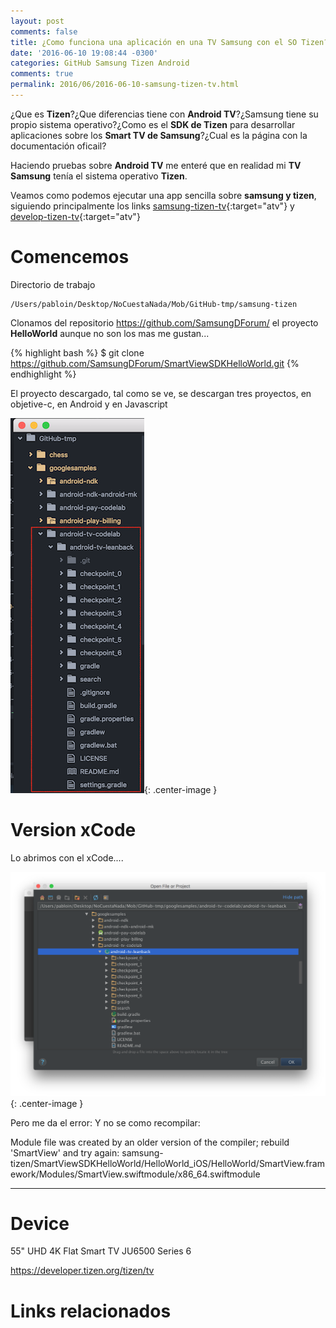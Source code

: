 ```yaml
---
layout: post
comments: false
title: ¿Como funciona una aplicación en una TV Samsung con el SO Tizen?
date: '2016-06-10 19:08:44 -0300'
categories: GitHub Samsung Tizen Android
comments: true
permalink: 2016/06/2016-06-10-samsung-tizen-tv.html
---
```

¿Que es **Tizen**?¿Que diferencias tiene con **Android TV**?¿Samsung tiene su propio sistema operativo?¿Como es el **SDK de Tizen** para desarrollar aplicaciones sobre los **Smart TV de Samsung**?¿Cual es la página con la documentación oficail?

Haciendo pruebas sobre **Android TV** me enteré que en realidad mi **TV Samsung** tenía el sistema operativo **Tizen**.

Veamos como podemos ejecutar una app sencilla sobre **samsung y tizen**, siguiendo principalmente los links [samsung-tizen-tv][samsung-tizen-tv]{:target="atv"} y  [develop-tizen-tv][develop-tizen-tv]{:target="atv"}

# Comencemos

Directorio de trabajo

```
/Users/pabloin/Desktop/NoCuestaNada/Mob/GitHub-tmp/samsung-tizen
```

Clonamos del repositorio https://github.com/SamsungDForum/ el proyecto **HelloWorld** aunque no son los mas me gustan...

{% highlight bash %}
$ git clone https://github.com/SamsungDForum/SmartViewSDKHelloWorld.git
{% endhighlight %}

El proyecto descargado, tal como se ve, se descargan tres proyectos, en objetive-c, en Android y en Javascript

![Android TV - screenshot](/assets/images/mes06/post_015_android_tv_001.png){: .center-image }

# Version xCode

Lo abrimos con el xCode....


![Android TV - screenshot](/assets/images/mes06/post_015_android_tv_002.png){: .center-image }

Pero me da el error: Y no se como recompilar:

Module file was created by an older version of the compiler;
rebuild 'SmartView' and try again:
 samsung-tizen/SmartViewSDKHelloWorld/HelloWorld_iOS/HelloWorld/SmartView.framework/Modules/SmartView.swiftmodule/x86_64.swiftmodule



--------------
# Device

55" UHD 4K Flat Smart TV JU6500 Series 6


https://developer.tizen.org/tizen/tv


# Links relacionados


[samsung-tizen-tv]:   https://www.samsungdforum.com/TizenSampleGuide/
[develop-tizen-tv]:   https://developer.tizen.org/tizen/tv
